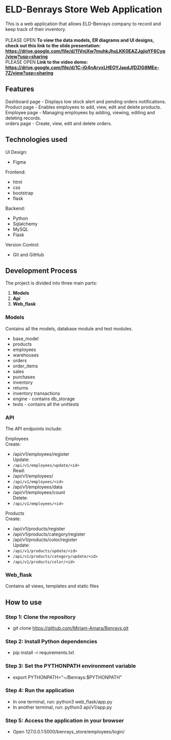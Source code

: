 # ELD-Benrays Store Web Application 

This is a web application that allows ELD-Benrays company to record and keep track of their inventory.<br><br>
PLEASE OPEN
**To view the data models, ER diagrams and UI designs, check out this link to the slide presentation: https://drive.google.com/file/d/11VnjXw7muhkJhuLKK0EAZJgjioYF6Cyp/view?usp=sharing**
<br>
PLEASE OPEN
**Link to the video demo:<br>
https://drive.google.com/file/d/1C-iG4nArvxLHEOYJaodJfDZlG8MEe-7Z/view?usp=sharing**

## Features 

Dashboard page - Displays low stock alert and pending orders notifications.<br>
Product page - Enables employees to add, view, edit and delete products.<br> 
Employee page - Managing employees by adding, viewing, editing and deleting records.<br>
orders page - Create, view, edit and delete orders.<br>


## Technologies used

UI Design:
 - Figma

Frontend:
 - html
 - css
 - bootstrap
 - flask

Backend:
- Python
- Sqlalchemy
- MySQL
- Flask

Version Control:
- Git and GitHub


## Development Process 

The project is divided into three main parts:
1. **Models**
2. **Api**
3. **Web_flask**

### Models 

Contains all the models, database module and test modules.
 - base_model
 - products
 - employees
 - warehouses
 - orders
 - order_items
 - sales
 - purchases
 - inventory
 - returns
 - inventory transactions
 - engine - contains db_storage
 - tests - contains all the unittests


### API
The API endpoints include:

Employees<br>
Create:<br>
 - /api/v1/employees/register<br>
Update:<br>
 - `/api/v1/employees/update/<id>`<br>
Read:<br>
 - /api/v1/employees/
 - `/api/v1/employees/<id>`
 - /api/v1/employees/data
 - /api/v1/employees/count<br>
 Delete:<br>
 - `/api/v1/employees/<id>`<br>


Products<br>
Create:<br>
 - /api/v1/products/register
 - /api/v1/products/category/register
 - /api/v1/products/color/register<br>
 Update:<br>
  - `/api/v1/products/update/<id>`
  - `/api/v1/products/category/update/<id>`
  - `/api/v1/products/color/<id>`


### Web_flask
Contains all views, templates and static files 



## How to use 

### Step 1: Clone the repository
- git clone https://github.com/Miriam-Amara/Benrays.git
### Step 2: Install Python dependencies
- pip install -r requirements.txt
### Step 3: Set the PYTHONPATH environment variable
- export PYTHONPATH="~/Benrays:$PYTHONPATH"<br>
### Step 4: Run the application
 - In one terminal, run:
        python3 web_flask/app.py
- In another terminal, run:
         python3 api/v1/app.py<br>
### Step 5: Access the application in your browser
- Open 127.0.0.1:5000/benrays_store/employees/login/
